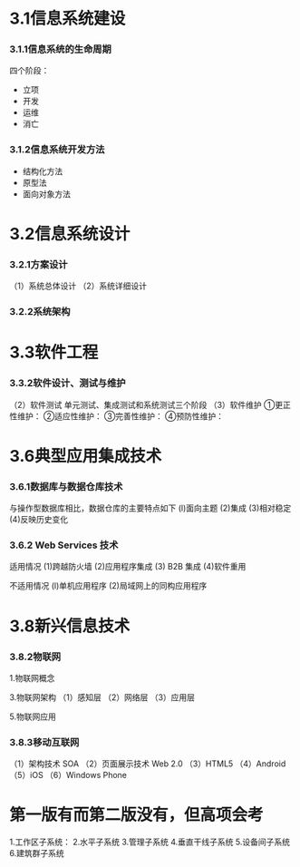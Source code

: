 # 3.1信息系统建设

### 3.1.1信息系统的生命周期
四个阶段：
+ 立项
+ 开发
+ 运维
+ 消亡

### 3.1.2信息系统开发方法
+ 结构化方法
+ 原型法
+ 面向对象方法

# 3.2信息系统设计
### 3.2.1方案设计
（1）系统总体设计
（2）系统详细设计
### 3.2.2系统架构

# 3.3软件工程
### 3.3.2软件设计、测试与维护
（2）软件测试
单元测试、集成测试和系统测试三个阶段
（3）软件维护
①更正性维护：
②适应性维护：
③完善性维护：
④预防性维护：

# 3.6典型应用集成技术

### 3.6.1数据库与数据仓库技术
与操作型数据库相比，数据仓库的主要特点如下
(l)面向主题
(2)集成
(3)相对稳定
(4)反映历史变化

### 3.6.2 Web Services 技术
适用情况
(1)跨越防火墙
(2)应用程序集成
(3) B2B 集成
(4)软件重用

不适用情况
(l)单机应用程序
(2)局域网上的同构应用程序

# 3.8新兴信息技术
### 3.8.2物联网
1.物联网概念

3.物联网架构
（1）感知层
（2）网络层
（3）应用层

5.物联网应用

### 3.8.3移动互联网
（1）架构技术 SOA
（2）页面展示技术 Web 2.0
（3）HTML5
（4）Android
（5）iOS
（6）Windows Phone

# 第一版有而第二版没有，但高项会考
1.工作区子系统：
2.水平子系统
3.管理子系统
4.垂直干线子系统
5.设备间子系统
6.建筑群子系统

